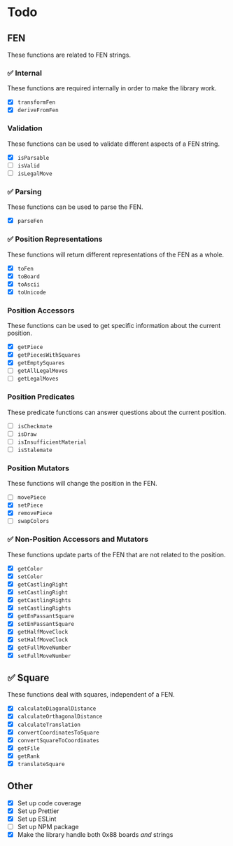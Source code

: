# Todo

## FEN

These functions are related to FEN strings.

### ✅ Internal

These functions are required internally in order to make the library work.

- [x] `transformFen`
- [x] `deriveFromFen`

### Validation

These functions can be used to validate different aspects of a FEN string.

- [x] `isParsable`
- [ ] `isValid`
- [ ] `isLegalMove`

### ✅ Parsing

These functions can be used to parse the FEN.

- [x] `parseFen`

### ✅ Position Representations

These functions will return different representations of the FEN as a whole.

- [x] `toFen`
- [x] `toBoard`
- [x] `toAscii`
- [x] `toUnicode`

### Position Accessors

These functions can be used to get specific information about the current position.

- [x] `getPiece`
- [x] `getPiecesWithSquares`
- [x] `getEmptySquares`
- [ ] `getAllLegalMoves`
- [ ] `getLegalMoves`

### Position Predicates

These predicate functions can answer questions about the current position.

- [ ] `isCheckmate`
- [ ] `isDraw`
- [ ] `isInsufficientMaterial`
- [ ] `isStalemate`

### Position Mutators

These functions will change the position in the FEN.

- [ ] `movePiece`
- [x] `setPiece`
- [x] `removePiece`
- [ ] `swapColors`

### ✅ Non-Position Accessors and Mutators

These functions update parts of the FEN that are not related to the position.

- [x] `getColor`
- [x] `setColor`
- [x] `getCastlingRight`
- [x] `setCastlingRight`
- [x] `getCastlingRights`
- [x] `setCastlingRights`
- [x] `getEnPassantSquare`
- [x] `setEnPassantSquare`
- [x] `getHalfMoveClock`
- [x] `setHalfMoveClock`
- [x] `getFullMoveNumber`
- [x] `setFullMoveNumber`

## ✅ Square

These functions deal with squares, independent of a FEN.

- [x] `calculateDiagonalDistance`
- [x] `calculateOrthagonalDistance`
- [x] `calculateTranslation`
- [x] `convertCoordinatesToSquare`
- [x] `convertSquareToCoordinates`
- [x] `getFile`
- [x] `getRank`
- [x] `translateSquare`

## Other

- [x] Set up code coverage
- [x] Set up Prettier
- [x] Set up ESLint
- [ ] Set up NPM package
- [x] Make the library handle both 0x88 boards _and_ strings
